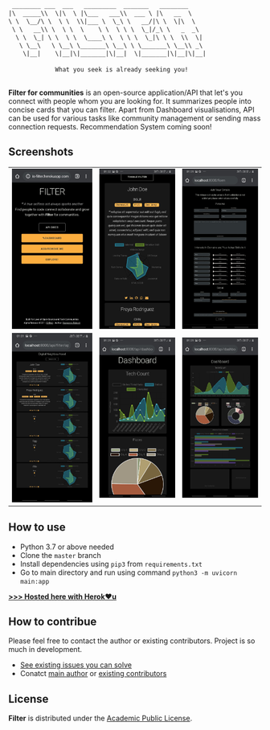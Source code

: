 ```
 ________ ___  ___   _________  _______   ________     
|\  _____\\  \|\  \ |\___   ___\\  ___ \ |\   __  \    
\ \  \__/\ \  \ \  \\|___ \  \_\ \   __/|\ \  \|\  \   
 \ \   __\\ \  \ \  \    \ \  \ \ \  \_|/_\ \   _  _\  
  \ \  \_| \ \  \ \  \____\ \  \ \ \  \_|\ \ \  \\  \| 
   \ \__\   \ \__\ \_______\ \__\ \ \_______\ \__\\ _\ 
    \|__|    \|__|\|_______|\|__|  \|_______|\|__|\|__|
                                                       
             What you seek is already seeking you!                             
                                                       
```

**Filter for communities** is an open-source application/API that let's you connect with
people whom you are looking for. It summarizes people into concise cards that you
can filter. Apart from Dashboard visualisations, API can be used for various tasks like community management or sending mass connection requests. Recommendation System coming soon! 

## Screenshots

|  |  |  |
| --- | --- | --- |
| ![0](static/first.jpg) | ![1](static/1.jpg) | ![2](static/2.jpg) | 
| ![3](static/3.jpg) | ![4](static/4.jpg) | ![last](static/last.jpg) | 


## How to use

- Python 3.7 or above needed
- Clone the `master` branch
- Install dependencies using `pip3` from `requirements.txt`
- Go to main directory and run using command `python3 -m uvicorn main:app`

[**>>> Hosted here with Herok❤️u**](https://vis-filter.herokuapp.com/)


## How to contribue

Please feel free to contact the author or existing contributors. 
Project is so much in development.

- [See existing issues you can solve](https://github.com/rakesh4real/FILTER/issues/7)
- Conatct [main author](https://rakesh4real.github.io/) or [existing contributors](github/contributors.txt)

## License

**Filter** is distributed under the [Academic Public License](LICENSE.txt).

